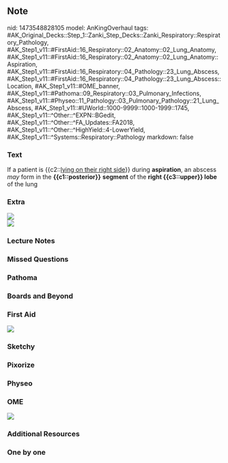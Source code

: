 ## Note
nid: 1473548828105
model: AnKingOverhaul
tags: #AK_Original_Decks::Step_1::Zanki_Step_Decks::Zanki_Respiratory::Respiratory_Pathology, #AK_Step1_v11::#FirstAid::16_Respiratory::02_Anatomy::02_Lung_Anatomy, #AK_Step1_v11::#FirstAid::16_Respiratory::02_Anatomy::02_Lung_Anatomy::Aspiration, #AK_Step1_v11::#FirstAid::16_Respiratory::04_Pathology::23_Lung_Abscess, #AK_Step1_v11::#FirstAid::16_Respiratory::04_Pathology::23_Lung_Abscess::Location, #AK_Step1_v11::#OME_banner, #AK_Step1_v11::#Pathoma::09_Respiratory::03_Pulmonary_Infections, #AK_Step1_v11::#Physeo::11_Pathology::03_Pulmonary_Pathology::21_Lung_Abscess, #AK_Step1_v11::#UWorld::1000-9999::1000-1999::1745, #AK_Step1_v11::^Other::^EXPN::BGedit, #AK_Step1_v11::^Other::^FA_Updates::FA2018, #AK_Step1_v11::^Other::^HighYield::4-LowerYield, #AK_Step1_v11::^Systems::Respiratory::Pathology
markdown: false

### Text
<div>
  If a patient is {{c2::<u>lying on their right side</u>}} during
  <b>aspiration</b>, an abscess <i>may</i> form in the
  <b>{{c1::posterior}}</b> <b>segment</b> of the <b>right
  {{c3::upper}} lobe</b> of the lung
</div>

### Extra
<div>
  <i><img src="paste-53858889891841.jpg"></i>
</div>
<div>
  <div>
    <i><img src=
    "Dependent%20lung%20segments_1606536512076.png"></i>
  </div>
</div>

### Lecture Notes


### Missed Questions


### Pathoma


### Boards and Beyond


### First Aid
<img src="tmpWmY1Iu.png">

### Sketchy


### Pixorize


### Physeo


### OME
<div class="ome-widget">
  <a href="https://onlinemeded.org?ref=anki"><img src=
  "_OME_AnkiFlashcards_General_7.png"></a>
</div>

### Additional Resources


### One by one

